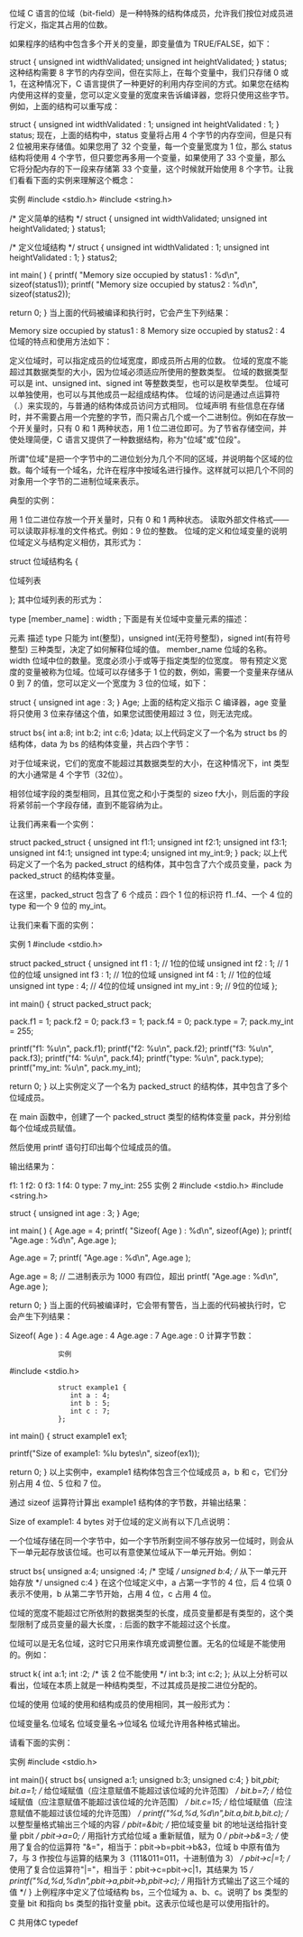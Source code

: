  位域
 C 语言的位域（bit-field）是一种特殊的结构体成员，允许我们按位对成员进行定义，指定其占用的位数。

 如果程序的结构中包含多个开关的变量，即变量值为 TRUE/FALSE，如下：

 struct
{
  unsigned int widthValidated;
  unsigned int heightValidated;
} status;
这种结构需要 8 字节的内存空间，但在实际上，在每个变量中，我们只存储 0 或 1，在这种情况下，C 语言提供了一种更好的利用内存空间的方式。如果您在结构内使用这样的变量，您可以定义变量的宽度来告诉编译器，您将只使用这些字节。例如，上面的结构可以重写成：

struct
{
  unsigned int widthValidated : 1;
  unsigned int heightValidated : 1;
} status;
现在，上面的结构中，status 变量将占用 4 个字节的内存空间，但是只有 2 位被用来存储值。如果您用了 32 个变量，每一个变量宽度为 1 位，那么 status 结构将使用 4 个字节，但只要您再多用一个变量，如果使用了 33 个变量，那么它将分配内存的下一段来存储第 33 个变量，这个时候就开始使用 8 个字节。让我们看看下面的实例来理解这个概念：

实例
#include <stdio.h>
#include <string.h>
 
/* 定义简单的结构 */
struct
{
  unsigned int widthValidated;
  unsigned int heightValidated;
} status1;
 
/* 定义位域结构 */
struct
{
  unsigned int widthValidated : 1;
  unsigned int heightValidated : 1;
} status2;
 
int main( )
{
   printf( "Memory size occupied by status1 : %d\n", sizeof(status1));
   printf( "Memory size occupied by status2 : %d\n", sizeof(status2));
 
   return 0;
}
当上面的代码被编译和执行时，它会产生下列结果：

Memory size occupied by status1 : 8
Memory size occupied by status2 : 4
位域的特点和使用方法如下：

定义位域时，可以指定成员的位域宽度，即成员所占用的位数。
位域的宽度不能超过其数据类型的大小，因为位域必须适应所使用的整数类型。
位域的数据类型可以是 int、unsigned int、signed int 等整数类型，也可以是枚举类型。
位域可以单独使用，也可以与其他成员一起组成结构体。
位域的访问是通过点运算符（.）来实现的，与普通的结构体成员访问方式相同。
位域声明
有些信息在存储时，并不需要占用一个完整的字节，而只需占几个或一个二进制位。例如在存放一个开关量时，只有 0 和 1 两种状态，用 1 位二进位即可。为了节省存储空间，并使处理简便，C 语言又提供了一种数据结构，称为"位域"或"位段"。

所谓"位域"是把一个字节中的二进位划分为几个不同的区域，并说明每个区域的位数。每个域有一个域名，允许在程序中按域名进行操作。这样就可以把几个不同的对象用一个字节的二进制位域来表示。

典型的实例：

用 1 位二进位存放一个开关量时，只有 0 和 1 两种状态。
读取外部文件格式——可以读取非标准的文件格式。例如：9 位的整数。
位域的定义和位域变量的说明
位域定义与结构定义相仿，其形式为：

struct 位域结构名 
{

 位域列表

};
其中位域列表的形式为：

type [member_name] : width ;
下面是有关位域中变量元素的描述：

元素    描述
type    只能为 int(整型)，unsigned int(无符号整型)，signed int(有符号整型) 三种类型，决定了如何解释位域的值。
member_name 位域的名称。
width   位域中位的数量。宽度必须小于或等于指定类型的位宽度。
带有预定义宽度的变量被称为位域。位域可以存储多于 1 位的数，例如，需要一个变量来存储从 0 到 7 的值，您可以定义一个宽度为 3 位的位域，如下：

struct
{
  unsigned int age : 3;
} Age;
上面的结构定义指示 C 编译器，age 变量将只使用 3 位来存储这个值，如果您试图使用超过 3 位，则无法完成。

struct bs{
    int a:8;
    int b:2;
    int c:6;
}data;
以上代码定义了一个名为 struct bs 的结构体，data 为 bs 的结构体变量，共占四个字节：

对于位域来说，它们的宽度不能超过其数据类型的大小，在这种情况下，int 类型的大小通常是 4 个字节（32位）。

相邻位域字段的类型相同，且其位宽之和小于类型的 sizeo f大小，则后面的字段将紧邻前一个字段存储，直到不能容纳为止。

让我们再来看一个实例：

struct packed_struct {
  unsigned int f1:1;
  unsigned int f2:1;
  unsigned int f3:1;
  unsigned int f4:1;
  unsigned int type:4;
  unsigned int my_int:9;
} pack;
以上代码定义了一个名为 packed_struct 的结构体，其中包含了六个成员变量，pack 为 packed_struct 的结构体变量。

在这里，packed_struct 包含了 6 个成员：四个 1 位的标识符 f1..f4、一个 4 位的 type 和一个 9 位的 my_int。

让我们来看下面的实例：

实例 1
#include <stdio.h>

struct packed_struct {
   unsigned int f1 : 1;   // 1位的位域
   unsigned int f2 : 1;   // 1位的位域
   unsigned int f3 : 1;   // 1位的位域
   unsigned int f4 : 1;   // 1位的位域
   unsigned int type : 4; // 4位的位域
   unsigned int my_int : 9; // 9位的位域
};

int main() {
   struct packed_struct pack;

   pack.f1 = 1;
   pack.f2 = 0;
   pack.f3 = 1;
   pack.f4 = 0;
   pack.type = 7;
   pack.my_int = 255;

   printf("f1: %u\n", pack.f1);
   printf("f2: %u\n", pack.f2);
   printf("f3: %u\n", pack.f3);
   printf("f4: %u\n", pack.f4);
   printf("type: %u\n", pack.type);
   printf("my_int: %u\n", pack.my_int);

   return 0;
}
以上实例定义了一个名为 packed_struct 的结构体，其中包含了多个位域成员。

在 main 函数中，创建了一个 packed_struct 类型的结构体变量 pack，并分别给每个位域成员赋值。

然后使用 printf 语句打印出每个位域成员的值。

输出结果为：

f1: 1
f2: 0
f3: 1
f4: 0
type: 7
my_int: 255
实例 2
#include <stdio.h>
#include <string.h>
 
struct
{
  unsigned int age : 3;
} Age;
 
int main( )
{
   Age.age = 4;
   printf( "Sizeof( Age ) : %d\n", sizeof(Age) );
   printf( "Age.age : %d\n", Age.age );
 
   Age.age = 7;
   printf( "Age.age : %d\n", Age.age );
 
   Age.age = 8; // 二进制表示为 1000 有四位，超出
   printf( "Age.age : %d\n", Age.age );
 
   return 0;
}
当上面的代码被编译时，它会带有警告，当上面的代码被执行时，它会产生下列结果：

Sizeof( Age ) : 4
                Age.age : 4
                Age.age : 7
                Age.age : 0
                计算字节数：

                实例
#include <stdio.h>

                struct example1 {
                   int a : 4;
                   int b : 5;
                   int c : 7;
                };

int main() {
   struct example1 ex1;

   printf("Size of example1: %lu bytes\n", sizeof(ex1));

   return 0;
}
以上实例中，example1 结构体包含三个位域成员 a，b 和 c，它们分别占用 4 位、5 位和 7 位。

通过 sizeof 运算符计算出 example1 结构体的字节数，并输出结果：

Size of example1: 4 bytes
对于位域的定义尚有以下几点说明：

一个位域存储在同一个字节中，如一个字节所剩空间不够存放另一位域时，则会从下一单元起存放该位域。也可以有意使某位域从下一单元开始。例如：

struct bs{
    unsigned a:4;
    unsigned  :4;    /* 空域 */
    unsigned b:4;    /* 从下一单元开始存放 */
    unsigned c:4
}
在这个位域定义中，a 占第一字节的 4 位，后 4 位填 0 表示不使用，b 从第二字节开始，占用 4 位，c 占用 4 位。

位域的宽度不能超过它所依附的数据类型的长度，成员变量都是有类型的，这个类型限制了成员变量的最大长度，: 后面的数字不能超过这个长度。

位域可以是无名位域，这时它只用来作填充或调整位置。无名的位域是不能使用的。例如：

struct k{
    int a:1;
    int  :2;    /* 该 2 位不能使用 */
    int b:3;
    int c:2;
};
从以上分析可以看出，位域在本质上就是一种结构类型，不过其成员是按二进位分配的。

位域的使用
位域的使用和结构成员的使用相同，其一般形式为：

位域变量名.位域名
位域变量名->位域名
位域允许用各种格式输出。

请看下面的实例：

实例
#include <stdio.h>
 
int main(){
    struct bs{
            unsigned a:1;
            unsigned b:3;
            unsigned c:4;
        } bit,*pbit;
    bit.a=1;    /* 给位域赋值（应注意赋值不能超过该位域的允许范围） */
    bit.b=7;    /* 给位域赋值（应注意赋值不能超过该位域的允许范围） */
    bit.c=15;    /* 给位域赋值（应注意赋值不能超过该位域的允许范围） */
    printf("%d,%d,%d\n",bit.a,bit.b,bit.c);    /* 以整型量格式输出三个域的内容 */
    pbit=&bit;    /* 把位域变量 bit 的地址送给指针变量 pbit */
    pbit->a=0;    /* 用指针方式给位域 a 重新赋值，赋为 0 */
    pbit->b&=3;    /* 使用了复合的位运算符 "&="，相当于：pbit->b=pbit->b&3，位域 b 中原有值为 7，与 3 作按位与运算的结果为 3（111&011=011，十进制值为 3） */
    pbit->c|=1;    /* 使用了复合位运算符"|="，相当于：pbit->c=pbit->c|1，其结果为 15 */
    printf("%d,%d,%d\n",pbit->a,pbit->b,pbit->c);    /* 用指针方式输出了这三个域的值 */
}
上例程序中定义了位域结构 bs，三个位域为 a、b、c。说明了 bs 类型的变量 bit 和指向 bs 类型的指针变量 pbit。这表示位域也是可以使用指针的。

 C 共用体C typedef 
